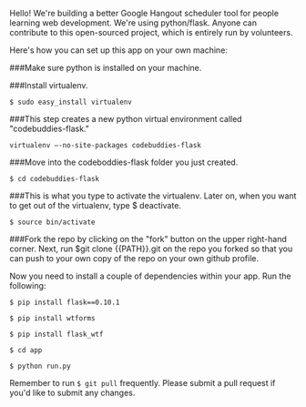 Hello! We're building a better Google Hangout scheduler tool for people learning web development. We're using python/flask. Anyone can contribute to this open-sourced project, which is entirely run by volunteers.  

Here's how you can set up this app on your own machine:

###Make sure python is installed on your machine.

###Install virtualenv. 
```
$ sudo easy_install virtualenv
```

###This step creates a new python virtual environment called "codebuddies-flask."
```
virtualenv —-no-site-packages codebuddies-flask
```

###Move into the codeboddies-flask folder you just created. 
```
$ cd codebuddies-flask
```

###This is what you type to activate the virtualenv. Later on, when you want to get out of the virtualenv, type $ deactivate.
```
$ source bin/activate
```

###Fork the repo by clicking on the "fork" button on the upper right-hand corner. Next, run $git clone {{PATH}}.git on the repo you forked so that you can push to your own copy of the repo on your own github profile.

Now you need to install a couple of dependencies within your app. Run the following: 

```
$ pip install flask==0.10.1

$ pip install wtforms

$ pip install flask_wtf

$ cd app

$ python run.py
```

Remember to run ```$ git pull``` frequently. Please submit a pull request if you'd like to submit any changes.
